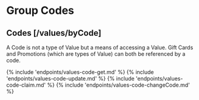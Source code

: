 # Group Codes

## Codes [/values/byCode]

A Code is not a type of Value but a means of accessing a Value.  Gift Cards and Promotions (which are types of Value) can both be referenced by a code.  

{% include 'endpoints/values-code-get.md' %}
{% include 'endpoints/values-code-update.md' %}
{% include 'endpoints/values-code-claim.md' %}
{% include 'endpoints/values-code-changeCode.md' %}
